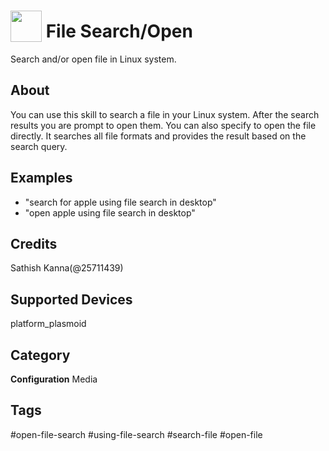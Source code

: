 # <img src='https://raw.githack.com/FortAwesome/Font-Awesome/master/svgs/solid/file.svg' card_color='#188FBA' width='50' height='50' style='vertical-align:bottom'/> File Search/Open
Search and/or open file in Linux system.

## About
You can use this skill to search a file in your Linux system. After the search results you are prompt to open them. You can also specify to open the file directly. It searches all file formats and provides the result based on the search query. 

## Examples
* "search for apple using file search in desktop"
* "open apple using file search in desktop"

## Credits
Sathish Kanna(@25711439)

## Supported Devices 
platform_plasmoid 

## Category
**Configuration**
Media

## Tags
#open-file-search
#using-file-search
#search-file
#open-file
